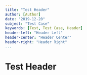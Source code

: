 ```yaml
---
title: "Test Header"
author: [Author]
date: "2019-12-20"
subject: "Test Case"
keywords: [Test, Test Case, Header]
header-left: "Header Left"
header-center: "Header Center"
header-right: "Header Right"
...
```


# Test Header